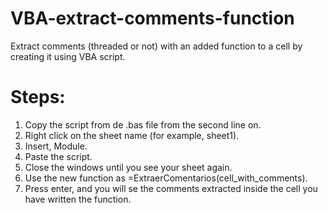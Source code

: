 # VBA-extract-comments-function
Extract comments (threaded or not) with an added function to a cell by creating it using VBA script.
# Steps:
1) Copy the script from de .bas file from the second line on.
2) Right click on the sheet name (for example, sheet1).
3) Insert, Module.
4) Paste the script.
5) Close the windows until you see your sheet again.
6) Use the new function as =ExtraerComentarios(cell_with_comments).
7) Press enter, and you will se the comments extracted inside the cell you have written the function.
